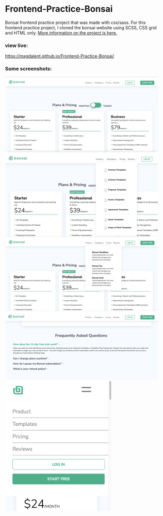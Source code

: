 # Frontend-Practice-Bonsai
Bonsai frontend practice project that was made with css/sass. 
For this frontend practice project,  I cloned the bonsai website using SCSS, CSS grid and HTML only.
[More information on the project is here.](https://www.frontendpractice.com/projects/bonsai)
### view live:
https://magdalent.github.io/Frontend-Practice-Bonsai/
### Some screenshots:
<img src="https://github.com/magdalent/Frontend-Practice-Bonsai/blob/main/img1.png" alt="drawing" width="600"/>
<img src="https://github.com/magdalent/Frontend-Practice-Bonsai/blob/main/img2.png" alt="drawing" width="600"/>
<img src="https://github.com/magdalent/Frontend-Practice-Bonsai/blob/main/img3.png" alt="drawing" width="600"/>
<img src="https://github.com/magdalent/Frontend-Practice-Bonsai/blob/main/img4.png" alt="drawing" width="600"/>
<img src="https://github.com/magdalent/Frontend-Practice-Bonsai/blob/main/img5.png" alt="drawing" width="350"/>
